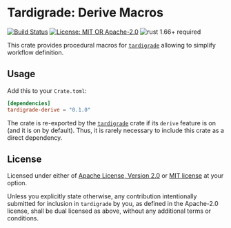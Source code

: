 # Tardigrade: Derive Macros

[![Build Status](https://github.com/slowli/tardigrade/workflows/CI/badge.svg?branch=main)](https://github.com/slowli/tardigrade/actions)
[![License: MIT OR Apache-2.0](https://img.shields.io/badge/License-MIT%2FApache--2.0-blue)](https://github.com/slowli/tardigrade#license)
![rust 1.66+ required](https://img.shields.io/badge/rust-1.66+-blue.svg?label=Required%20Rust)

This crate provides procedural macros for [`tardigrade`] allowing
to simplify workflow definition.

## Usage

Add this to your `Crate.toml`:

```toml
[dependencies]
tardigrade-derive = "0.1.0"
```

The crate is re-exported by the [`tardigrade`] crate if its `derive` feature
is on (and it is on by default). Thus, it is rarely necessary to include
this crate as a direct dependency.

## License

Licensed under either of [Apache License, Version 2.0](LICENSE-APACHE)
or [MIT license](LICENSE-MIT) at your option.

Unless you explicitly state otherwise, any contribution intentionally submitted
for inclusion in `tardigrade` by you, as defined in the Apache-2.0 license,
shall be dual licensed as above, without any additional terms or conditions.

[`tardigrade`]: https://crates.io/crates/tardigrade
